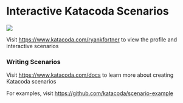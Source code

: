 # Interactive Katacoda Scenarios

[![](http://shields.katacoda.com/katacoda/ryankfortner/count.svg)](https://www.katacoda.com/ryankfortner "Get your profile on Katacoda.com")

Visit https://www.katacoda.com/ryankfortner to view the profile and interactive scenarios

### Writing Scenarios
Visit https://www.katacoda.com/docs to learn more about creating Katacoda scenarios

For examples, visit https://github.com/katacoda/scenario-example
